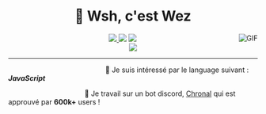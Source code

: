 <h1 align="center"> 🦅 Wsh, c'est Wez</h1>


<p align="center">
<p align="center">
    <a href="https://discordapp.com/users/281492584176549891" target"blank_"><img src="https://img.shields.io/badge/Discord-7289DA?style=for-the-badge&logo=discord&logoColor=white" target="_blank">  </a> 
       <a href="https://open.spotify.com/user/oofgcp7hu0vfg9qhkf33xey6n" target"blank_"><img src="https://img.shields.io/badge/Spotify%20-1ed760.svg?&style=for-the-badge&logo=spotify&logoColor=white"></a>
       <a href="https://www.youtube.com/channel/UCI9ELTuau0YlBPP5miLKsXw" target"blank_"><img src="https://img.shields.io/badge/YouTube-FF0000?style=for-the-badge&logo=youtube&logoColor=white" target="_blank">


  <img align="right" alt="GIF" src="https://cdn.discordapp.com/attachments/818505825739735050/819662462382768150/351caf72c75afd8c58459687c46e38ec.png?950&height=204"/>
  <br>
    <a href="https://github.com/Wezah">
      <img src="https://lanyard-profile-readme.vercel.app/api/281492584176549891"> </a>
         

---

                             🎯  Je suis intéressé par le language suivant : _**JavaScript**_

                        🔧  Je travail sur un bot discord, [Chronal](https://discord.gg/fK3raMZgak) qui est approuvé par **600k+** users !
